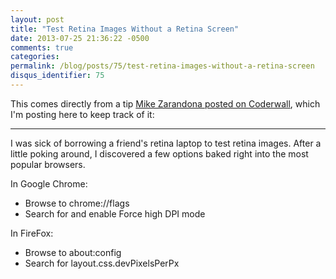```yaml
---
layout: post
title: "Test Retina Images Without a Retina Screen"
date: 2013-07-25 21:36:22 -0500
comments: true
categories:
permalink: /blog/posts/75/test-retina-images-without-a-retina-screen
disqus_identifier: 75
---
```


This comes directly from a tip [Mike Zarandona posted on Coderwall](https://coderwall.com/p/engjbw), which I'm posting here to keep track of it:

---

I was sick of borrowing a friend's retina laptop to test retina images. After a little poking around, I discovered a few options baked right into the most popular browsers.

In Google Chrome:

- Browse to chrome://flags
- Search for and enable Force high DPI mode

In FireFox:

- Browse to about:config
- Search for layout.css.devPixelsPerPx